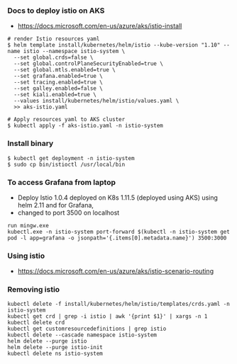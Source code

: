 ### Docs to deploy istio on AKS
* https://docs.microsoft.com/en-us/azure/aks/istio-install

```
# render Istio resources yaml
$ helm template install/kubernetes/helm/istio --kube-version "1.10" --name istio --namespace istio-system \
  --set global.crds=false \
  --set global.controlPlaneSecurityEnabled=true \
  --set global.mtls.enabled=true \
  --set grafana.enabled=true \
  --set tracing.enabled=true \
  --set galley.enabled=false \
  --set kiali.enabled=true \
  --values install/kubernetes/helm/istio/values.yaml \
  >> aks-istio.yaml

# Apply resources yaml to AKS cluster
$ kubectl apply -f aks-istio.yaml -n istio-system
```

### Install binary
```
$ kubectl get deployment -n istio-system
$ sudo cp bin/istioctl /usr/local/bin
```

### To access Grafana from laptop
* Deploy Istio 1.0.4 deployed on K8s 1.11.5 (deployed using AKS) using helm 2.11 and for Grafana,
* changed to port 3500 on localhost
```
run mingw.exe
kubectl.exe -n istio-system port-forward $(kubectl -n istio-system get pod -l app=grafana -o jsonpath='{.items[0].metadata.name}') 3500:3000
```

### Using istio
* https://docs.microsoft.com/en-us/azure/aks/istio-scenario-routing


### Removing istio
```
kubectl delete -f install/kubernetes/helm/istio/templates/crds.yaml -n istio-system
kubectl get crd | grep -i istio | awk '{print $1}' | xargs -n 1 kubectl delete crd
kubectl get customresourcedefinitions | grep istio
kubectl delete --cascade namespace istio-system
helm delete --purge istio
helm delete --purge istio-init
kubectl delete ns istio-system
```
